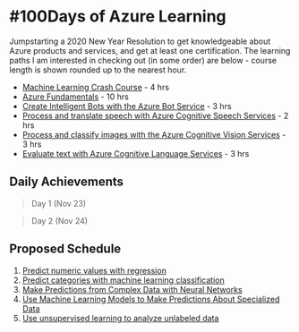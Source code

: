 # #100Days of Azure Learning
Jumpstarting a 2020 New Year Resolution to get knowledgeable about Azure products and services, and get at least one certification. The learning paths I am interested in checking out (in some order) are below -  course length is shown rounded up to the nearest hour.

 * [Machine Learning Crash Course](https://docs.microsoft.com/en-us/learn/paths/ml-crash-course/) - 4 hrs
 * [Azure Fundamentals](https://docs.microsoft.com/en-us/learn/paths/azure-fundamentals/?WT.mc_id=azurelearning-github-ninarasi) - 10 hrs
 * [Create Intelligent Bots with the Azure Bot Service](https://docs.microsoft.com/en-us/learn/paths/create-bots-with-the-azure-bot-service/) - 3 hrs
 * [Process and translate speech with Azure Cognitive Speech Services](https://docs.microsoft.com/en-us/learn/paths/translate-speech-with-speech-services/) - 2 hrs
 * [Process and classify images with the Azure Cognitive Vision Services](https://docs.microsoft.com/en-us/learn/paths/classify-images-with-vision-services/) - 3 hrs
 * [Evaluate text with Azure Cognitive Language Services](https://docs.microsoft.com/en-us/learn/paths/evaluate-text-with-language-services/) - 3 hrs


## Daily Achievements
 
> Day 1 (Nov 23)
 
> Day 2 (Nov 24)


## Proposed Schedule

 1. [Predict numeric values with regression](https://docs.microsoft.com/en-us/learn/modules/introduction-to-regression/index)
 2. [Predict categories with machine learning classification](https://docs.microsoft.com/en-us/learn/modules/introduction-to-classification/index)
 3. [Make Predictions from Complex Data with Neural Networks](https://docs.microsoft.com/en-us/learn/modules/introduction-to-neural-networks/index)
 4. [Use Machine Learning Models to Make Predictions About Specialized Data](https://docs.microsoft.com/en-us/learn/modules/introduction-to-deep-learning/index)
 5. [Use unsupervised learning to analyze unlabeled data](https://docs.microsoft.com/en-us/learn/modules/introduction-to-unsupervised-learning/index)
